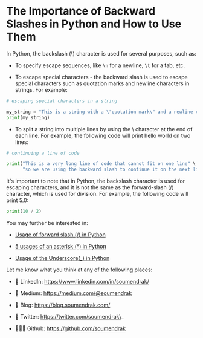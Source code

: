 # The Importance of Backward Slashes in Python and How to Use Them

In Python, the backslash (\\) character is used for several purposes, such as:

* To specify escape sequences, like `\n` for a newline, `\t` for a tab, etc.
    
* To escape special characters - the backward slash is used to escape special characters such as quotation marks and newline characters in strings. For example:
    

```python
# escaping special characters in a string

my_string = "This is a string with a \"quotation mark\" and a newline character \n in it"
print(my_string)
```

* To split a string into multiple lines by using the \\ character at the end of each line. For example, the following code will print hello world on two lines:
    

```python
# continuing a line of code

print("This is a very long line of code that cannot fit on one line" \
      "so we are using the backward slash to continue it on the next line")
```

It's important to note that in Python, the backslash character is used for escaping characters, and it is not the same as the forward-slash (/) character, which is used for division. For example, the following code will print 5.0:

```python
print(10 / 2)
```

You may further be interested in:

* [Usage of forward slash (/) in Python](https://blog.soumendrak.com/usage-of-forward-slash-in-python)
    
* [5 usages of an asterisk (\*) in Python](https://blog.soumendrak.com/5-usages-of-an-asterisk-in-python)
    
* [Usage of the Underscore(\_) in Python](https://blog.soumendrak.com/usage-of-the-underscore-in-python)
    

Let me know what you think at any of the following places:

* 🔗 LinkedIn: https://www.linkedin.com/in/soumendrak/
    
* 📝 Medium: https://medium.com/@soumendrak
    
* 📖 Blog: https://blog.soumendrak.com/
    
* 🐥 Twitter: https://twitter.com/soumendrak\_
    
* 🧑🏻‍💻 Github: https://github.com/soumendrak